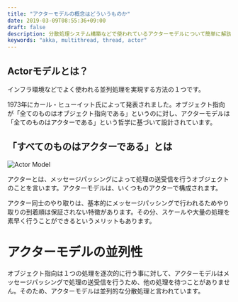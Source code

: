 ```yaml
---
title: "アクターモデルの概念はどういうものか"
date: 2019-03-09T08:55:36+09:00
draft: false
description: 分散処理システム構築などで使われているアクターモデルについて簡単に解説しています。
keywords: "akka, multithread, thread, actor"
---
```


## Actorモデルとは？
インフラ環境などでよく使われる並列処理を実現する方法の１つです。

1973年にカール・ヒューイット氏によって発表されました。オブジェクト指向が「全てのものはオブジェクト指向である」というのに対し、アクターモデルは「全てのものはアクターである」という哲学に基づいて設計されています。

<!--more-->

## 「すべてのものはアクターである」とは

![Actor Model](/images/actor_model.png)

アクターとは、メッセージパッシングによって処理の送受信を行うオブジェクトのことを言います。アクターモデルは、いくつものアクターで構成されます。

アクター同士のやり取りは、基本的にメッセージパッシングで行われるためやり取りの到着順は保証されない特徴があります。その分、スケールや大量の処理を素早く行うことができるというメリットもあります。

# アクターモデルの並列性
オブジェクト指向は１つの処理を逐次的に行う事に対して、アクターモデルはメッセージパッシングで処理の送受信を行うため、他の処理を待つことがありません。そのため、アクターモデルは並列的な分散処理と言われています。
